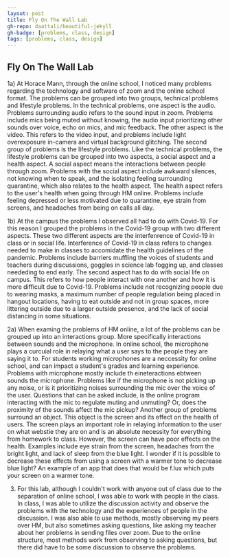 ```yaml
---
layout: post
title: Fly On The Wall Lab
gh-repo: daattali/beautiful-jekyll
gh-badge: [problems, class, design]
tags: [problems, class, design]
---
```

## Fly On The Wall Lab

1a)  At Horace Mann, through the online school, I noticed many problems regarding the technology and software of zoom and the online school format. The problems can be grouped into two groups, technical problems and lifestyle problems. In the technical problems, one aspect is the audio. Problems surrounding audio refers to the sound input in zoom. Problems include mics being muted without knowing, the audio input prioritizing other sounds over voice, echo on mics, and mic feedback. The other aspect is the video. This refers to the video input, and problems include light overexposure in-camera and virtual background glitching. The second group of problems is the lifestyle problems. Like the technical problems, the lifestyle problems can be grouped into two aspects, a social aspect and a health aspect. A social aspect means the interactions between people through zoom. Problems with the social aspect include awkward silences, not knowing when to speak, and the isolating feeling surrounding quarantine, which also relates to the health aspect. The health aspect refers to the user's health when going through HM online. Problems include feeling depressed or less motivated due to quarantine, eye strain from screens, and headaches from being on calls all day.
    
1b)  At the campus the problems I observed all had to do with Covid-19. For this reason I grouped the problems in the Covid-19 group with two different aspects. These two different aspects are the interfenrence of Covid-19 in class or in social life. Interference of Covid-19 in class refers to changes needed to make in classes to accomidate the health guidelines of the pandemic. Problems include barriers muffling the voices of students and teachers during discussions, goggles in science lab fogging up, and classes neededing to end early. The second aspect has to do with social life on campus. This refers to how people interact with one another and how it is more difficult due to Covid-19. Problems include not recognizing people due to wearing masks, a maximum number of people regulation being placed in hangout locations, having to eat outside and not in group spaces, more littering outside due to a larger outside presence, and the lack of social distancing in some situations.

2a)  When examing the problems of HM online, a lot of the problems can be grouped up into an interactions group. More specifically interactions between sounds and the microphone. In online school, the microphone plays a curcuial role in relaying what a user says to the people they are saying it to. For students working microphones are a neccessity for online school, and can impact a student's grades and learning experience. Problems with microphone mostly include th eineteractions ebtween sounds the microphone. Problems like if the microphone is not picking up any noise, or is it prioritizing noises surrounding the mic over the voice of the user. Questions that can be asked include, is the online program interacting with the mic to regulate muting and unmuting? Or, does the proximity of the sounds affect the mic pickup? Another group of problems surround an object. This object is the screen and its effect on the health of users. The screen plays an important role in relaying information to the user on what webstie they are on and is an absolute necessity for everything from homework to class. However, the screen can have poor effects on the health. Examples include eye strain from the screen, headaches from the bright light, and lack of sleep from the blue light. I wonder if it is possible to decrease these effects from using a screen with a warmer tone to decrease blue light? An example of an app that does that would be f.lux which puts your screen on a warmer tone.
    

3. For this lab, although I couldn't work with anyone out of class due to the separation of online school, I was able to work with people in the class. In class, I was able to utilize the discussion activity and observe the problems with the technology and the experiences of people in the discussion. I was also able to use methods, mostly observing my peers over HM, but also sometimes asking questions, like asking my teacher about her problems in sending files over zoom. Due to the online structure, most methods work from observing to asking questions, but there did have to be some discussion to observe the problems. 
